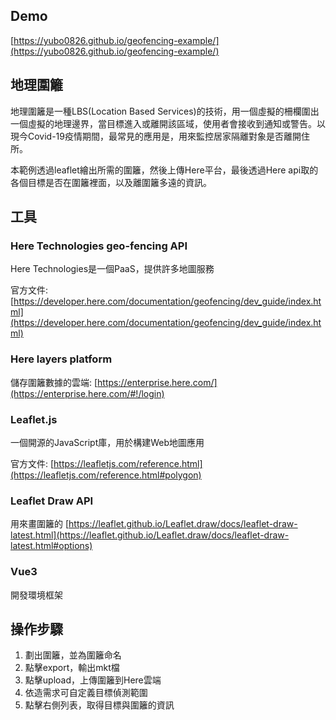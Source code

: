 ## Demo

[https://yubo0826.github.io/geofencing-example/](https://yubo0826.github.io/geofencing-example/)

## 地理圍籬

地理圍籬是一種LBS(Location Based Services)的技術，用一個虛擬的柵欄圍出一個虛擬的地理邊界，當目標進入或離開該區域，使用者會接收到通知或警告。以現今Covid-19疫情期間，最常見的應用是，用來監控居家隔離對象是否離開住所。

本範例透過leaflet繪出所需的圍籬，然後上傳Here平台，最後透過Here api取的各個目標是否在圍籬裡面，以及離圍籬多遠的資訊。

## 工具

### **Here Technologies g**eo-fencing API

Here Technologies是一個PaaS，提供許多地圖服務

官方文件: [https://developer.here.com/documentation/geofencing/dev_guide/index.html](https://developer.here.com/documentation/geofencing/dev_guide/index.html)

### Here layers platform

儲存圍籬數據的雲端: [https://enterprise.here.com/](https://enterprise.here.com/#!/login)

### Leaflet.js

一個開源的JavaScript庫，用於構建Web地圖應用

官方文件:
[https://leafletjs.com/reference.html](https://leafletjs.com/reference.html#polygon)

### **Leaflet Draw API**

用來畫圍籬的
[https://leaflet.github.io/Leaflet.draw/docs/leaflet-draw-latest.html](https://leaflet.github.io/Leaflet.draw/docs/leaflet-draw-latest.html#options)

### Vue3

開發環境框架

## 操作步驟

1. 劃出圍籬，並為圍籬命名
2. 點擊export，輸出mkt檔
3. 點擊upload，上傳圍籬到Here雲端
4. 依造需求可自定義目標偵測範圍
5. 點擊右側列表，取得目標與圍籬的資訊
